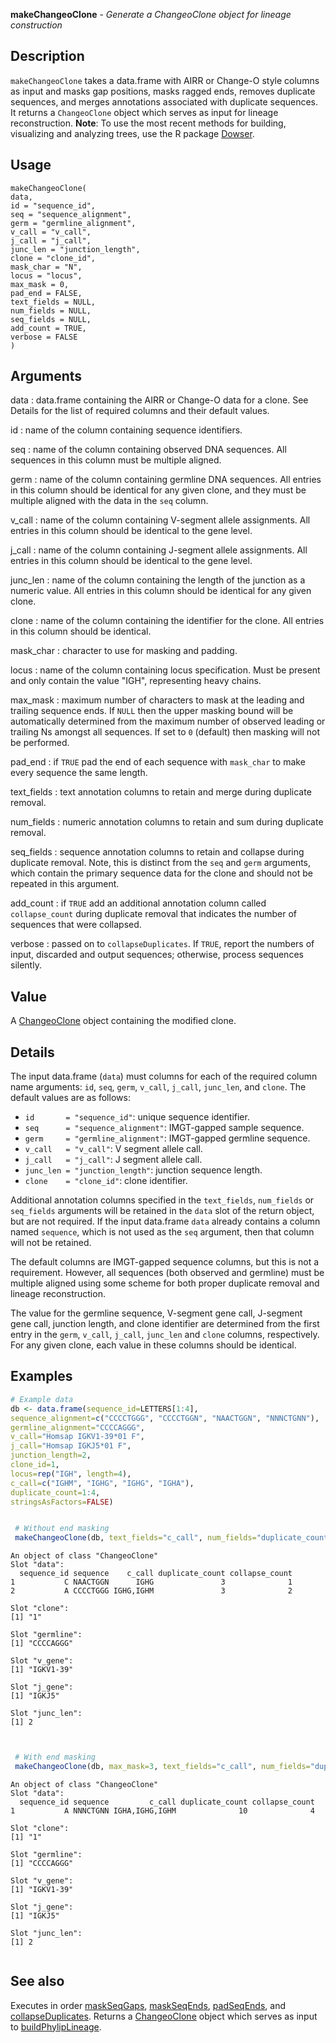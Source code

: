**makeChangeoClone** - *Generate a ChangeoClone object for lineage construction*

Description
--------------------

`makeChangeoClone` takes a data.frame with AIRR or Change-O style columns as input and 
masks gap positions, masks ragged ends, removes duplicate sequences, and merges 
annotations associated with duplicate sequences. It returns a `ChangeoClone` 
object which serves as input for lineage reconstruction. **Note**: To use the 
most recent methods for building, visualizing and analyzing 
trees, use the R package [Dowser](https://dowser.readthedocs.io).


Usage
--------------------
```
makeChangeoClone(
data,
id = "sequence_id",
seq = "sequence_alignment",
germ = "germline_alignment",
v_call = "v_call",
j_call = "j_call",
junc_len = "junction_length",
clone = "clone_id",
mask_char = "N",
locus = "locus",
max_mask = 0,
pad_end = FALSE,
text_fields = NULL,
num_fields = NULL,
seq_fields = NULL,
add_count = TRUE,
verbose = FALSE
)
```

Arguments
-------------------

data
:   data.frame containing the AIRR or Change-O data for a clone. See Details
for the list of required columns and their default values.

id
:   name of the column containing sequence identifiers.

seq
:   name of the column containing observed DNA sequences. All 
sequences in this column must be multiple aligned.

germ
:   name of the column containing germline DNA sequences. All entries 
in this column should be identical for any given clone, and they
must be multiple aligned with the data in the `seq` column.

v_call
:   name of the column containing V-segment allele assignments. All 
entries in this column should be identical to the gene level.

j_call
:   name of the column containing J-segment allele assignments. All 
entries in this column should be identical to the gene level.

junc_len
:   name of the column containing the length of the junction as a 
numeric value. All entries in this column should be identical 
for any given clone.

clone
:   name of the column containing the identifier for the clone. All 
entries in this column should be identical.

mask_char
:   character to use for masking and padding.

locus
:   name of the column containing locus specification. Must be present
and only contain the value "IGH", representing heavy chains.

max_mask
:   maximum number of characters to mask at the leading and trailing
sequence ends. If `NULL` then the upper masking bound will 
be automatically determined from the maximum number of observed 
leading or trailing Ns amongst all sequences. If set to `0` 
(default) then masking will not be performed.

pad_end
:   if `TRUE` pad the end of each sequence with `mask_char`
to make every sequence the same length.

text_fields
:   text annotation columns to retain and merge during duplicate removal.

num_fields
:   numeric annotation columns to retain and sum during duplicate removal.

seq_fields
:   sequence annotation columns to retain and collapse during duplicate 
removal. Note, this is distinct from the `seq` and `germ` 
arguments, which contain the primary sequence data for the clone
and should not be repeated in this argument.

add_count
:   if `TRUE` add an additional annotation column called 
`collapse_count` during duplicate removal that indicates the 
number of sequences that were collapsed.

verbose
:   passed on to `collapseDuplicates`. If `TRUE`, report the 
numbers of input, discarded and output sequences; otherwise, process
sequences silently.




Value
-------------------

A [ChangeoClone](ChangeoClone-class.md) object containing the modified clone.


Details
-------------------

The input data.frame (`data`) must columns for each of the required column name 
arguments: `id`, `seq`, `germ`, `v_call`, `j_call`, 
`junc_len`, and `clone`.  The default values are as follows:

+ `id       = "sequence_id"`:         unique sequence identifier.
+ `seq      = "sequence_alignment"`:  IMGT-gapped sample sequence.
+ `germ     = "germline_alignment"`:  IMGT-gapped germline sequence.
+ `v_call   = "v_call"`:              V segment allele call.
+ `j_call   = "j_call"`:              J segment allele call.
+ `junc_len = "junction_length"`:     junction sequence length.
+ `clone    = "clone_id"`:            clone identifier.

Additional annotation columns specified in the `text_fields`, `num_fields` 
or `seq_fields` arguments will be retained in the `data` slot of the return 
object, but are not required. If the input data.frame `data` already contains a 
column named `sequence`, which is not used as the `seq` argument, then that 
column will not be retained.

The default columns are IMGT-gapped sequence columns, but this is not a requirement. 
However, all sequences (both observed and germline) must be multiple aligned using
some scheme for both proper duplicate removal and lineage reconstruction. 

The value for the germline sequence, V-segment gene call, J-segment gene call, 
junction length, and clone identifier are determined from the first entry in the 
`germ`, `v_call`, `j_call`, `junc_len` and `clone` columns, 
respectively. For any given clone, each value in these columns should be identical.



Examples
-------------------

```R
# Example data
db <- data.frame(sequence_id=LETTERS[1:4],
sequence_alignment=c("CCCCTGGG", "CCCCTGGN", "NAACTGGN", "NNNCTGNN"),
germline_alignment="CCCCAGGG",
v_call="Homsap IGKV1-39*01 F",
j_call="Homsap IGKJ5*01 F",
junction_length=2,
clone_id=1,
locus=rep("IGH", length=4),
c_call=c("IGHM", "IGHG", "IGHG", "IGHA"),
duplicate_count=1:4,
stringsAsFactors=FALSE)


 # Without end masking
 makeChangeoClone(db, text_fields="c_call", num_fields="duplicate_count")

```


```
An object of class "ChangeoClone"
Slot "data":
  sequence_id sequence    c_call duplicate_count collapse_count
1           C NAACTGGN      IGHG               3              1
2           A CCCCTGGG IGHG,IGHM               3              2

Slot "clone":
[1] "1"

Slot "germline":
[1] "CCCCAGGG"

Slot "v_gene":
[1] "IGKV1-39"

Slot "j_gene":
[1] "IGKJ5"

Slot "junc_len":
[1] 2


```


```R

 # With end masking
 makeChangeoClone(db, max_mask=3, text_fields="c_call", num_fields="duplicate_count")

```


```
An object of class "ChangeoClone"
Slot "data":
  sequence_id sequence         c_call duplicate_count collapse_count
1           A NNNCTGNN IGHA,IGHG,IGHM              10              4

Slot "clone":
[1] "1"

Slot "germline":
[1] "CCCCAGGG"

Slot "v_gene":
[1] "IGKV1-39"

Slot "j_gene":
[1] "IGKJ5"

Slot "junc_len":
[1] 2


```



See also
-------------------

Executes in order [maskSeqGaps](maskSeqGaps.md), [maskSeqEnds](maskSeqEnds.md), 
[padSeqEnds](padSeqEnds.md), and [collapseDuplicates](collapseDuplicates.md). 
Returns a [ChangeoClone](ChangeoClone-class.md) object which serves as input to
[buildPhylipLineage](buildPhylipLineage.md).






